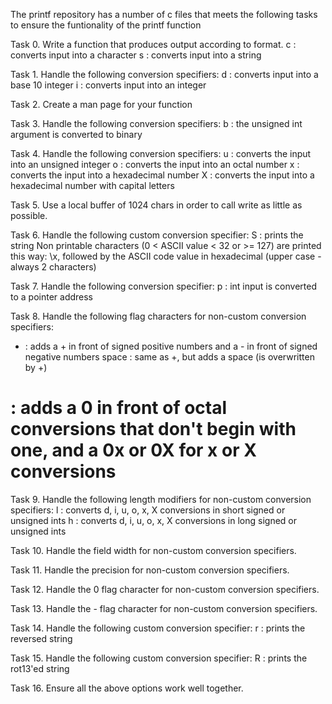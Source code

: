 The printf repository has a number of c files that meets the following tasks to ensure the funtionality of the printf function

Task 0. 
Write a function that produces output according to format.
c : converts input into a character
s : converts input into a string

Task 1.
Handle the following conversion specifiers:
d : converts input into a base 10 integer
i : converts input into an integer

Task 2. 
Create a man page for your function

Task 3. 
Handle the following conversion specifiers:
b : the unsigned int argument is converted to binary

Task 4. 
Handle the following conversion specifiers:
u : converts the input into an unsigned integer
o : converts the input into an octal number
x : converts the input into a hexadecimal number
X : converts the input into a hexadecimal number with capital letters

Task 5. 
Use a local buffer of 1024 chars in order to call write as little as possible.

Task 6. 
Handle the following custom conversion specifier:
S : prints the string
Non printable characters (0 < ASCII value < 32 or >= 127) are printed this way: \x, followed by the ASCII code value in hexadecimal (upper case - always 2 characters)

Task 7. 
Handle the following conversion specifier:
p : int input is converted to a pointer address

Task 8. 
Handle the following flag characters for non-custom conversion specifiers:
+ : adds a + in front of signed positive numbers and a - in front of signed negative numbers
space : same as +, but adds a space (is overwritten by +)
# : adds a 0 in front of octal conversions that don't begin with one, and a 0x or 0X for x or X conversions

Task 9. 
Handle the following length modifiers for non-custom conversion specifiers:
l : converts d, i, u, o, x, X conversions in short signed or unsigned ints
h : converts d, i, u, o, x, X conversions in long signed or unsigned ints

Task 10.
Handle the field width for non-custom conversion specifiers.

Task 11. 
Handle the precision for non-custom conversion specifiers.

Task 12. 
Handle the 0 flag character for non-custom conversion specifiers.

Task 13. 
Handle the - flag character for non-custom conversion specifiers.

Task 14.
Handle the following custom conversion specifier:
r : prints the reversed string

Task  15.
Handle the following custom conversion specifier:
R : prints the rot13'ed string

Task 16.
Ensure all the above options work well together.
